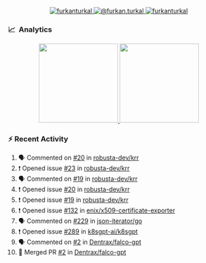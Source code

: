 <p align="center">
  <a href="https://linkedin.com/in/furkanturkal" target="blank">
    <img src="https://img.shields.io/badge/linkedin-%230077B5.svg?&style=for-the-badge&logo=linkedin&logoColor=white" alt="furkanturkal" />
  </a>
  <a href="https://medium.com/@furkan.turkal" target="blank">
    <img src="https://img.shields.io/badge/medium-%2312100E.svg?&style=for-the-badge&logo=medium&logoColor=white" alt="@furkan.turkal" />
  </a>
  <a href="https://twitter.com/furkanturkaI" target="blank">
    <img src="https://img.shields.io/badge/Twitter-1DA1F2?style=for-the-badge&logo=twitter&logoColor=white" alt="furkanturkaI" />
  </a>
</p>

### 📈 &nbsp;Analytics

<p align="center">
  <a href="https://coderstats.net/github/#Dentrax">
    <img height="180em" src="https://github-readme-stats-eight-theta.vercel.app/api?username=Dentrax&show_icons=true&theme=algolia&include_all_commits=true&count_private=true&line_height=26"/>
    <img height="180em" src="https://github-readme-stats-eight-theta.vercel.app/api/top-langs/?username=Dentrax&layout=compact&langs_count=8&theme=algolia&line_height=26"/>
  </a>
</p>

### :zap: Recent Activity

<!--START_SECTION:activity-->
1. 🗣 Commented on [#20](https://github.com/robusta-dev/krr/issues/20) in [robusta-dev/krr](https://github.com/robusta-dev/krr)
2. ❗️ Opened issue [#23](https://github.com/robusta-dev/krr/issues/23) in [robusta-dev/krr](https://github.com/robusta-dev/krr)
3. 🗣 Commented on [#19](https://github.com/robusta-dev/krr/issues/19) in [robusta-dev/krr](https://github.com/robusta-dev/krr)
4. ❗️ Opened issue [#20](https://github.com/robusta-dev/krr/issues/20) in [robusta-dev/krr](https://github.com/robusta-dev/krr)
5. ❗️ Opened issue [#19](https://github.com/robusta-dev/krr/issues/19) in [robusta-dev/krr](https://github.com/robusta-dev/krr)
6. ❗️ Opened issue [#132](https://github.com/enix/x509-certificate-exporter/issues/132) in [enix/x509-certificate-exporter](https://github.com/enix/x509-certificate-exporter)
7. 🗣 Commented on [#229](https://github.com/json-iterator/go/issues/229) in [json-iterator/go](https://github.com/json-iterator/go)
8. ❗️ Opened issue [#289](https://github.com/k8sgpt-ai/k8sgpt/issues/289) in [k8sgpt-ai/k8sgpt](https://github.com/k8sgpt-ai/k8sgpt)
9. 🗣 Commented on [#2](https://github.com/Dentrax/falco-gpt/issues/2) in [Dentrax/falco-gpt](https://github.com/Dentrax/falco-gpt)
10. 🎉 Merged PR [#2](https://github.com/Dentrax/falco-gpt/pull/2) in [Dentrax/falco-gpt](https://github.com/Dentrax/falco-gpt)
<!--END_SECTION:activity-->
